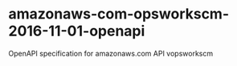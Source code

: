 # amazonaws-com-opsworkscm-2016-11-01-openapi
OpenAPI specification for amazonaws.com API vopsworkscm
